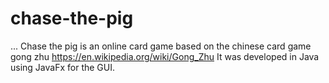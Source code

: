 # chase-the-pig
...
Chase the pig is an online card game based on the chinese card game gong zhu https://en.wikipedia.org/wiki/Gong_Zhu
It was developed in Java using JavaFx for the GUI.
